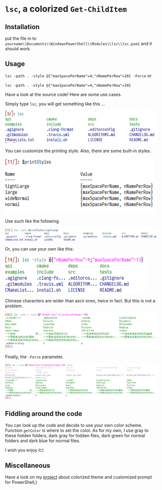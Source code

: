 # `lsc`, a colorized `Get-ChildItem`

## Installation

put the file in to `yourname\\Documents\\WindowsPowerShell\\Modules\\lsc\\lsc.psm1` and it should work.

## Usage

`lsc -path . -style @{"maxSpacePerName"=4;"nNamePerRow"=20} -Force` or

`lsc -path . -style @{"maxSpacePerName"=4;"nNamePerRow"=20}`

Have a look at the source code! Here are some use cases.

Simply type `lsc`, you will get something like this ...

![lsc](./readmefigures/lsc.PNG)

You can customize the printing style. Also, there are some built-in styles.

![lscstyles](./readmefigures/lscstyles.PNG)

Use such like the following.

![lsctightlarge](./readmefigures/lsctightlarge.PNG)

Or, you can use your own like this:

![lscuserstyle](./readmefigures/lscuserstyle.PNG)

Chinese characters are wider than ascii ones, twice in fact. But this is not a problem.

![lscchinese](./readmefigures/lscchinese.PNG)

Finally, the `-Force` parameter.

![lscforce](./readmefigures/lscforce.PNG)

## Fiddling around the code

You can look up the code and decide to use your own color scheme. Function `getColor` is where to set the color. As for my own, I use gray to these hidden folders, dark gray  for hidden files, dark green for normal folders and dark blue for normal files.

I wish you enjoy it:)

## Miscellaneous
Have a look on my [project](https://github.com/jqly/powershell-theme) about colorized theme and customized prompt for PowerShell;)

